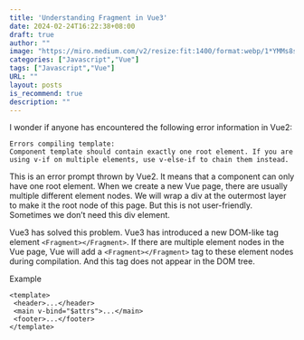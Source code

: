 ```yaml
---
title: 'Understanding Fragment in Vue3'
date: 2024-02-24T16:22:38+08:00
draft: true
author: ""
image: "https://miro.medium.com/v2/resize:fit:1400/format:webp/1*YMMs8s-H6fct1k8DJ1vLRw.png"
categories: ["Javascript","Vue"]
tags: ["Javascript","Vue"]
URL: ""
layout: posts
is_recommend: true
description: ""
---
```


I wonder if anyone has encountered the following error information in Vue2:

```
Errors compiling template:
Component template should contain exactly one root element. If you are using v-if on multiple elements, use v-else-if to chain them instead.
```

This is an error prompt thrown by Vue2. It means that a component can only have one root element. When we create a new Vue page, there are usually multiple different element nodes. We will wrap a div at the outermost layer to make it the root node of this page. But this is not user-friendly. Sometimes we don’t need this div element.

Vue3 has solved this problem. Vue3 has introduced a new DOM-like tag element `<Fragment></Fragment>`. If there are multiple element nodes in the Vue page, Vue will add a `<Fragment></Fragment>` tag to these element nodes during compilation. And this tag does not appear in the DOM tree.

Example

```
<template>
 <header>...</header>
 <main v-bind="$attrs">...</main>
 <footer>...</footer>
</template>
```
